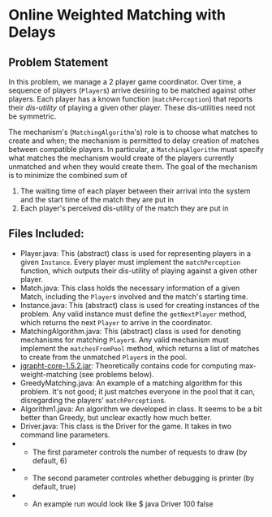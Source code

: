 # Online Weighted Matching with Delays

## Problem Statement
In this problem, we manage a 2 player game coordinator. Over time, a sequence of players (`Player`s) arrive desiring to be matched against other players. Each player has a known function (`matchPerception`) that reports their *dis-utility* of playing a given other player. These dis-utilities need not be symmetric.

The mechanism's (`MatchingAlgorithm`'s) role is to choose what matches to create and when; the mechanism is permitted to delay creation of matches between compatible players. In particular, a `MatchingAlgorithm` must specify what matches the mechanism would create of the players currently unmatched and when they would create them. The goal of the mechanism is to minimize the combined sum of 
1. The waiting time of each player between their arrival into the system and the start time of the match they are put in
2. Each player's perceived dis-utility of the match they are put in

## Files Included: 
* Player.java: This (abstract) class is used for representing players in a given `Instance`. Every player must implement the `matchPerception` function, which outputs their dis-utility of playing against a given other player.
* Match.java: This class holds the necessary information of a given Match, including the `Player`s involved and the match's starting time.
* Instance.java: This (abstract) class is used for creating instances of the problem. Any valid instance must define the `getNextPlayer` method, which returns the next `Player` to arrive in the coordinator.
* MatchingAlgorithm.java: This (abstract) class is used for denoting mechanisms for matching `Player`s. Any valid mechanism must implement the `matchesFromPool` method, which returns a list of matches to create from the unmatched `Player`s in the pool.
* [jgrapht-core-1.5.2.jar](jgrapht.org): Theoretically contains code for computing max-weight-matching (see problems below).
* GreedyMatching.java: An example of a matching algorithm for this problem. It's not good; it just matches everyone in the pool that it can, disregarding the players' `matchPerception`s. 
* Algorithm1.java: An algorithm we developed in class. It seems to be a bit better than Greedy, but unclear exactly how much better.
* Driver.java: This class is the Driver for the game. It takes in two command line parameters.
* * The first parameter controls the number of requests to draw (by default, 6)
* * The second parameter controles whether debugging is printer (by default, true)
* * An example run would look like $ java Driver 100 false